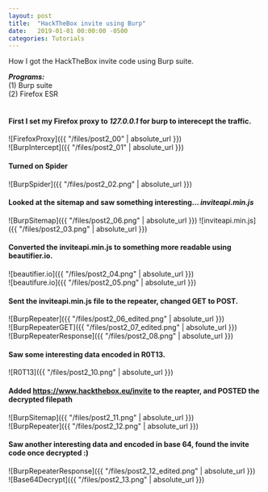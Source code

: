 ```yaml
---
layout: post
title:  "HackTheBox invite using Burp"
date:   2019-01-01 00:00:00 -0500
categories: Tutorials
---
```



How I got the HackTheBox invite code using Burp suite.


***Programs:*** <br/>
(1) Burp suite <br/>
(2) Firefox ESR<br/>
<br/>








#### First I set my Firefox proxy to *127.0.0.1* for burp to interecept the traffic.


![FirefoxProxy]({{ "/files/post2_00" | absolute_url }})<br/> 
![BurpIntercept]({{ "/files/post2_01" | absolute_url }})<br/> 

#### Turned on Spider


![BurpSpider]({{ "/files/post2_02.png" | absolute_url }})<br/> 

#### Looked at the sitemap and saw something interesting... *inviteapi.min.js*


![BurpSitemap]({{ "/files/post2_06.png" | absolute_url }})
![inviteapi.min.js]({{ "/files/post2_03.png" | absolute_url }})<br/>  

#### Converted the inviteapi.min.js to something more readable using beautifier.io.



![beautifier.io]({{ "/files/post2_04.png" | absolute_url }})<br/>
![beautifure.io]({{ "/files/post2_05.png" | absolute_url }})<br/>

#### Sent the inviteapi.min.js file to the repeater, changed GET to POST.


![BurpRepeater]({{ "/files/post2_06_edited.png" | absolute_url }})<br/>
![BurpRepeaterGET]({{ "/files/post2_07_edited.png" | absolute_url }})<br/>
![BurpRepeaterResponse]({{ "/files/post2_08.png" | absolute_url }})<br/>

#### Saw some interesting data encoded in R0T13.


![R0T13]({{ "/files/post2_10.png" | absolute_url }})<br/>


#### Added https://www.hackthebox.eu/invite to the reapter, and POSTED the decrypted filepath


![BurpSitemap]({{ "/files/post2_11.png" | absolute_url }})<br/>
![BurpRepeater]({{ "/files/post2_12.png" | absolute_url }})<br/>


#### Saw another interesting data and encoded in base 64, found the invite code once decrypted :)


![BurpRepeaterResponse]({{ "/files/post2_12_edited.png" | absolute_url }})<br/>
![Base64Decrypt]({{ "/files/post2_13.png" | absolute_url }})<br/>





